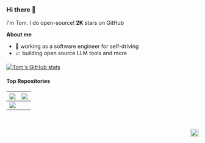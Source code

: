 ### Hi there 👋
I'm Tom. I do open-source! **2K** stars on GitHub

**About me**

- 💼 working as a software engineer for self-driving
- 📈 building open source LLM tools and more

[![Tom's GitHub stats](https://github-readme-stats.vercel.app/api?username=liltom-eth)](https://github.com/anuraghazra/github-readme-stats)

#### Top Repositories

|<a href="https://github.com/liltom-eth/llama2-webui"><img align="center" src="https://github-readme-stats.vercel.app/api/pin/?username=liltom-eth&repo=llama2-webui&theme=buefy" /></a>|<a href="https://github.com/liltom-eth/pi-pin"><img align="center" src="https://github-readme-stats.vercel.app/api/pin/?username=liltom-eth&repo=pi-pin&theme=buefy" /></a>|
| --------------------------------------------- | --------------------------------------------- |
|<a href="https://github.com/anymodality/anymodality"><img align="center" src="https://github-readme-stats.vercel.app/api/pin/?username=anymodality&repo=anymodality&theme=buefy" /></a>||

<br />
<br />

<a href="https://twitter.com/liltom_eth">
  <img align="right" alt="liltom | Twitter" width="21px" src="https://raw.githubusercontent.com/anuraghazra/anuraghazra/master/assets/twitter.svg" />
</a>

